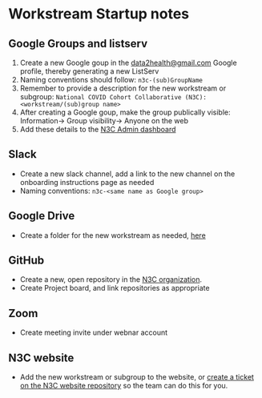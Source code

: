 # Workstream Startup notes

## Google Groups and listserv

1. Create a new Google goup in the data2health@gmail.com Google profile, thereby generating a new ListServ
1. Naming conventions should follow: ```n3c-(sub)GroupName```
1. Remember to provide a description for the new workstream or subgroup: ```National COVID Cohort Collaborative (N3C): <workstream/(sub)group name>```
1. After creating a Google goup, make the group publically visible: Information-> Group visibility-> Anyone on the web
1. Add these details to the [N3C Admin dashboard](https://docs.google.com/spreadsheets/d/1BimUSQsy4jlGZlD2DavDlIcZbHL-p4dkbQxhnTnywLc/edit#gid=324091410
) 

## Slack

- Create a new slack channel, add a link to the new channel on the onboarding instructions page as needed
- Naming conventions: ```n3c-<same name as Google group>```

## Google Drive

- Create a folder for the new workstream as needed, [here](https://drive.google.com/drive/folders/1TosHtqNtwyMmFMXQqsDIs8P0BlxRqctp)

## GitHub

- Create a new, open repository in the [N3C organization](https://github.com/National-COVID-Cohort-Collaborative).
- Create Project board, and link repositories as appropriate

## Zoom

- Create meeting invite under webnar account

## N3C website

- Add the new workstream or subgroup to the website, or [create a ticket on the N3C website repository](https://github.com/National-COVID-Cohort-Collaborative/covid.cd2h.org/issues) so the team can do this for you. 

